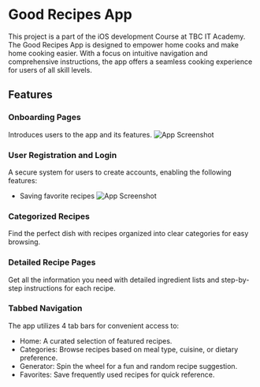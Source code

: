 # Good Recipes App

This project is a part of the iOS development Course at TBC IT Academy. The Good Recipes App is designed to empower home cooks and make home cooking easier. With a focus on intuitive navigation and comprehensive instructions, the app offers a seamless cooking experience for users of all skill levels.

## Features

### Onboarding Pages
Introduces users to the app and its features.
![App Screenshot](https://i.ibb.co/VLxYVf7/Image-2-12-24-at-7-19-PM.jpg)
### User Registration and Login
A secure system for users to create accounts, enabling the following features:
- Saving favorite recipes
![App Screenshot](https://i.ibb.co/DRGgXVt/Image-2-12-24-at-7-22-PM.jpg)
### Categorized Recipes
Find the perfect dish with recipes organized into clear categories for easy browsing.

### Detailed Recipe Pages
Get all the information you need with detailed ingredient lists and step-by-step instructions for each recipe.

### Tabbed Navigation
The app utilizes 4 tab bars for convenient access to:
- Home: A curated selection of featured recipes.
- Categories: Browse recipes based on meal type, cuisine, or dietary preference.
- Generator: Spin the wheel for a fun and random recipe suggestion.
- Favorites: Save frequently used recipes for quick reference.
